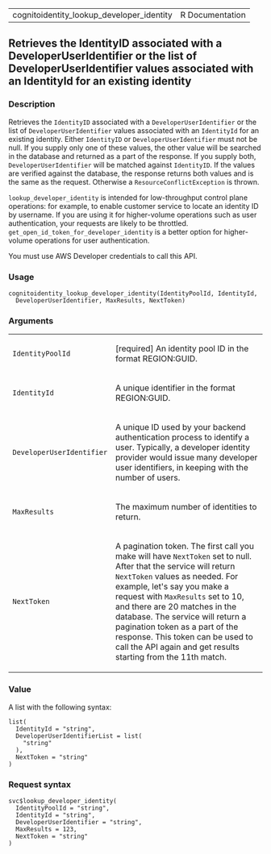 <table style="width: 100%;">
<tbody>
<tr class="odd">
<td>cognitoidentity_lookup_developer_identity</td>
<td style="text-align: right;">R Documentation</td>
</tr>
</tbody>
</table>

## Retrieves the IdentityID associated with a DeveloperUserIdentifier or the list of DeveloperUserIdentifier values associated with an IdentityId for an existing identity

### Description

Retrieves the `IdentityID` associated with a `DeveloperUserIdentifier`
or the list of `DeveloperUserIdentifier` values associated with an
`IdentityId` for an existing identity. Either `IdentityID` or
`DeveloperUserIdentifier` must not be null. If you supply only one of
these values, the other value will be searched in the database and
returned as a part of the response. If you supply both,
`DeveloperUserIdentifier` will be matched against `IdentityID`. If the
values are verified against the database, the response returns both
values and is the same as the request. Otherwise a
`ResourceConflictException` is thrown.

`lookup_developer_identity` is intended for low-throughput control plane
operations: for example, to enable customer service to locate an
identity ID by username. If you are using it for higher-volume
operations such as user authentication, your requests are likely to be
throttled. `get_open_id_token_for_developer_identity` is a better option
for higher-volume operations for user authentication.

You must use AWS Developer credentials to call this API.

### Usage

    cognitoidentity_lookup_developer_identity(IdentityPoolId, IdentityId,
      DeveloperUserIdentifier, MaxResults, NextToken)

### Arguments

<table>
<colgroup>
<col style="width: 35%" />
<col style="width: 65%" />
</colgroup>
<tbody>
<tr class="odd">
<td><code
id="cognitoidentity_lookup_developer_identity_:_IdentityPoolId">IdentityPoolId</code></td>
<td><p>[required] An identity pool ID in the format
REGION:GUID.</p></td>
</tr>
<tr class="even">
<td><code
id="cognitoidentity_lookup_developer_identity_:_IdentityId">IdentityId</code></td>
<td><p>A unique identifier in the format REGION:GUID.</p></td>
</tr>
<tr class="odd">
<td><code
id="cognitoidentity_lookup_developer_identity_:_DeveloperUserIdentifier">DeveloperUserIdentifier</code></td>
<td><p>A unique ID used by your backend authentication process to
identify a user. Typically, a developer identity provider would issue
many developer user identifiers, in keeping with the number of
users.</p></td>
</tr>
<tr class="even">
<td><code
id="cognitoidentity_lookup_developer_identity_:_MaxResults">MaxResults</code></td>
<td><p>The maximum number of identities to return.</p></td>
</tr>
<tr class="odd">
<td><code
id="cognitoidentity_lookup_developer_identity_:_NextToken">NextToken</code></td>
<td><p>A pagination token. The first call you make will have
<code>NextToken</code> set to null. After that the service will return
<code>NextToken</code> values as needed. For example, let's say you make
a request with <code>MaxResults</code> set to 10, and there are 20
matches in the database. The service will return a pagination token as a
part of the response. This token can be used to call the API again and
get results starting from the 11th match.</p></td>
</tr>
</tbody>
</table>

### Value

A list with the following syntax:

    list(
      IdentityId = "string",
      DeveloperUserIdentifierList = list(
        "string"
      ),
      NextToken = "string"
    )

### Request syntax

    svc$lookup_developer_identity(
      IdentityPoolId = "string",
      IdentityId = "string",
      DeveloperUserIdentifier = "string",
      MaxResults = 123,
      NextToken = "string"
    )
